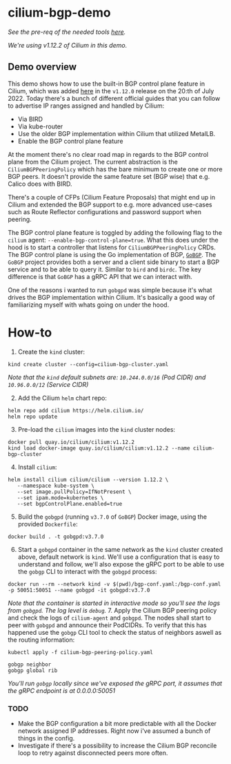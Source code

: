 # cilium-bgp-demo

_See the pre-req of the needed tools [here](https://docs.cilium.io/en/v1.12/gettingstarted/kind/)._

_We're using v1.12.2 of Cilium in this demo._

## Demo overview

This demo shows how to use the built-in BGP control plane feature in Cilium, which was added [here](https://github.com/cilium/cilium/pull/18860) in the `v1.12.0` release on the 20:th of July 2022. Today there's a bunch of different official guides that you can follow to advertise IP ranges assigned and handled by Cilium:
* Via BIRD
* Via kube-router
* Use the older BGP implementation within Cilium that utilized MetalLB.
* Enable the BGP control plane feature

At the moment there's no clear road map in regards to the BGP control plane from the Cilium project. The current abstraction is the `CiliumBGPPeeringPolicy` which has the bare minimum to create one or more BGP peers. It doesn't provide the same feature set (BGP wise) that e.g. Calico does with BIRD.

There's a couple of CFPs (Cilium Feature Proposals) that might end up in Cilium and extended the BGP support to e.g. more advanced use-cases such as Route Reflector configurations and password support when peering.

The BGP control plane feature is toggled by adding the following flag to the `cilium` agent: `--enable-bgp-control-plane=true`. What this does under the hood is to start a controller that listens for `CiliumBGPPeeringPolicy` CRDs. The BGP control plane is using the Go implementation of BGP, [`GoBGP`](https://github.com/osrg/gobgp). The `GoBGP` project provides both a server and a client side binary to start a BGP service and to be able to query it. Similar to `bird` and `birdc`. The key difference is that `GoBGP` has a gRPC API that we can interact with.

One of the reasons i wanted to run `gobgpd` was simple because it's what drives the BGP implementation within Cilium. It's basically a good way of familiarizing myself with whats going on under the hood.

# How-to
1. Create the `kind` cluster:
```
kind create cluster --config=cilium-bgp-cluster.yaml
```
_Note that the `kind` default subnets are: `10.244.0.0/16` (Pod CIDR) and `10.96.0.0/12` (Service CIDR)_

2. Add the Cilium `helm` chart repo:
```
helm repo add cilium https://helm.cilium.io/
helm repo update
```
3. Pre-load the `cilium` images into the `kind` cluster nodes:
```
docker pull quay.io/cilium/cilium:v1.12.2
kind load docker-image quay.io/cilium/cilium:v1.12.2 --name cilium-bgp-cluster
```
4. Install `cilium`:
```
helm install cilium cilium/cilium --version 1.12.2 \
   --namespace kube-system \
   --set image.pullPolicy=IfNotPresent \
   --set ipam.mode=kubernetes \
   --set bgpControlPlane.enabled=true
```
5. Build the `gobgpd` (running `v3.7.0` of `GoBGP`) Docker image, using the provided `Dockerfile`:
```
docker build . -t gobgpd:v3.7.0
```
6. Start a `gobgpd` container in the same network as the `kind` cluster created above, default network is `kind`. We'll use a configuration that is easy to understand and follow, we'll also expose the gRPC port to be able to use the `gobgp` CLI to interact with the `gobgpd` process:
```
docker run --rm --network kind -v $(pwd)/bgp-conf.yaml:/bgp-conf.yaml -p 50051:50051 --name gobgpd -it gobgpd:v3.7.0
``` 
_Note that the container is started in interactive mode so you'll see the logs from `gobgpd`. The log level is `debug`._
7. Apply the Cilium BGP peering policy and check the logs of `cilium-agent` and `gobgpd`. The nodes shall start to peer with `gobgpd` and announce their PodCIDRs. To verify that this has happened use the `gobgp` CLI tool to check the status of neighbors aswell as the routing information:
```
kubectl apply -f cilium-bgp-peering-policy.yaml
```
```
gobgp neighbor
gobgp global rib
```

_You'll run `gobgp` locally since we've exposed the gRPC port, it assumes that the gRPC endpoint is at 0.0.0.0:50051_

### TODO
* Make the BGP configuration a bit more predictable with all the Docker network assigned IP addresses. Right now i've assumed a bunch of things in the config.
* Investigate if there's a possibility to increase the Cilium BGP reconcile loop to retry against disconnected peers more often.
